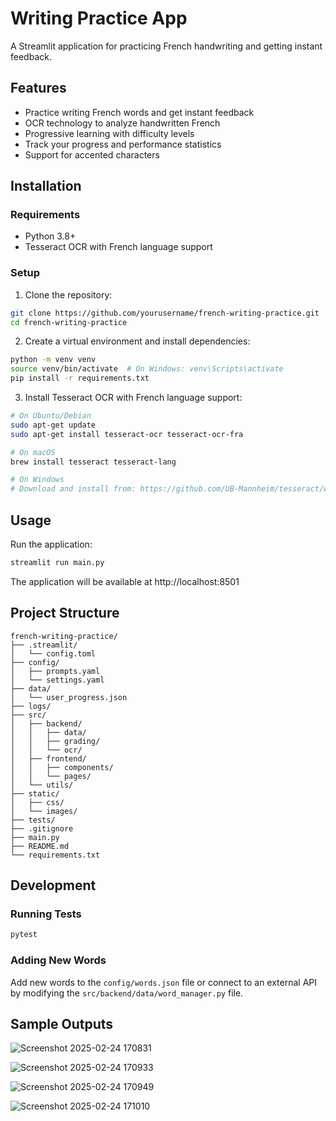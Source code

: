 # Writing Practice App

A Streamlit application for practicing French handwriting and getting instant feedback.

## Features

- Practice writing French words and get instant feedback
- OCR technology to analyze handwritten French
- Progressive learning with difficulty levels
- Track your progress and performance statistics
- Support for accented characters

## Installation

### Requirements

- Python 3.8+
- Tesseract OCR with French language support

### Setup

1. Clone the repository:
```bash
git clone https://github.com/yourusername/french-writing-practice.git
cd french-writing-practice
```

2. Create a virtual environment and install dependencies:
```bash
python -m venv venv
source venv/bin/activate  # On Windows: venv\Scripts\activate
pip install -r requirements.txt
```

3. Install Tesseract OCR with French language support:
```bash
# On Ubuntu/Debian
sudo apt-get update
sudo apt-get install tesseract-ocr tesseract-ocr-fra

# On macOS
brew install tesseract tesseract-lang

# On Windows
# Download and install from: https://github.com/UB-Mannheim/tesseract/wiki
```

## Usage

Run the application:
```bash
streamlit run main.py
```

The application will be available at http://localhost:8501

## Project Structure

```
french-writing-practice/
├── .streamlit/
│   └── config.toml
├── config/
│   ├── prompts.yaml
│   └── settings.yaml
├── data/
│   └── user_progress.json
├── logs/
├── src/
│   ├── backend/
│   │   ├── data/
│   │   ├── grading/
│   │   └── ocr/
│   ├── frontend/
│   │   ├── components/
│   │   └── pages/
│   └── utils/
├── static/
│   ├── css/
│   └── images/
├── tests/
├── .gitignore
├── main.py
├── README.md
└── requirements.txt
```

## Development

### Running Tests

```bash
pytest
```

### Adding New Words

Add new words to the `config/words.json` file or connect to an external API by modifying the `src/backend/data/word_manager.py` file.


## Sample Outputs

![Screenshot 2025-02-24 170831](https://github.com/user-attachments/assets/24303e0c-2093-408a-bbe6-d9353056a12e)

![Screenshot 2025-02-24 170933](https://github.com/user-attachments/assets/dd80ddda-57a1-4e66-9bfc-17fa09606c7a)

![Screenshot 2025-02-24 170949](https://github.com/user-attachments/assets/d599fde0-2e0d-4356-98ba-46147d4864f5)


![Screenshot 2025-02-24 171010](https://github.com/user-attachments/assets/6f8d6f98-3bc0-424b-ba19-c68051e3f00d)



